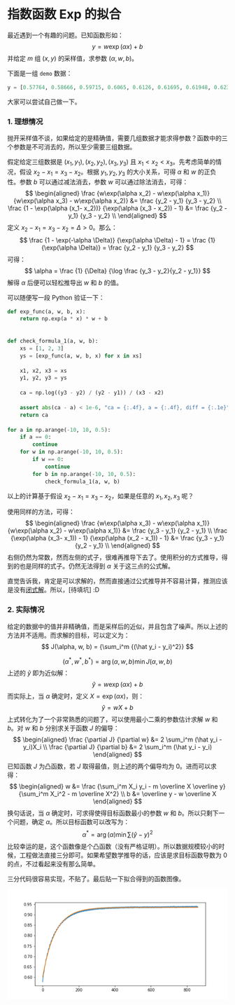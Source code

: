 # 指数函数 Exp 的拟合

最近遇到一个有趣的问题。已知函数形如：
$$
y = w\exp(\alpha x) + b
$$
并给定 $m$ 组 $(x, y)$ 的采样值，求参数 $(\alpha, w, b)$。

下面是一组 `demo` 数据：

```python
y = [0.57764, 0.58666, 0.59715, 0.6065, 0.6126, 0.61695, 0.61948, 0.62376, 0.62977, 0.63797, 0.64594, 0.65188, 0.65451, 0.65714, 0.65849, 0.66306, 0.66962, 0.67725, 0.68327, 0.68699, 0.68809, 0.6895, 0.69227, 0.69728, 0.70394, 0.70924, 0.71304, 0.71446, 0.71495, 0.7166, 0.72043, 0.7261, 0.73139, 0.73602, 0.7383, 0.7368, 0.73853, 0.74128, 0.74678, 0.75281, 0.75639, 0.75887, 0.75842, 0.75842, 0.75995, 0.76348, 0.76935, 0.77311, 0.7765, 0.7763, 0.77566, 0.7767, 0.77916, 0.78417, 0.78911, 0.79204, 0.79304, 0.79181, 0.79093, 0.79432, 0.79777, 0.80238, 0.80581, 0.80739, 0.80619, 0.80528, 0.80657, 0.80848, 0.8135, 0.81761, 0.81917, 0.81895, 0.81732, 0.81723, 0.81964, 0.82344, 0.82792, 0.83053, 0.83041, 0.82964, 0.82803, 0.82992, 0.83272, 0.83768, 0.8396, 0.8407, 0.83974, 0.83855, 0.83839, 0.8414, 0.84429, 0.84849, 0.84998, 0.84857, 0.84769, 0.84662, 0.84824, 0.85257, 0.85554, 0.85841, 0.85727, 0.85562, 0.85475, 0.85546, 0.85856, 0.86197, 0.86494, 0.86492, 0.86345, 0.8618, 0.86155, 0.86396, 0.86848, 0.87133, 0.87283, 0.87083, 0.86858, 0.86889, 0.86958, 0.87263, 0.87647, 0.87817, 0.87735, 0.87587, 0.87419, 0.87453, 0.87663, 0.88047, 0.88334, 0.88339, 0.88129, 0.87941, 0.87945, 0.88088, 0.88473, 0.88777, 0.88832, 0.8875, 0.88478, 0.88404, 0.8854, 0.88744, 0.89135, 0.89292, 0.89211, 0.88996, 0.88803, 0.88904, 0.89065, 0.8946, 0.89652, 0.89661, 0.89553, 0.89253, 0.8919, 0.89379, 0.89697, 0.90014, 0.90062, 0.89917, 0.89682, 0.89554, 0.89646, 0.89894, 0.90237, 0.90415, 0.90381, 0.90108, 0.8989, 0.89972, 0.90181, 0.90407, 0.90739, 0.90649, 0.90473, 0.90255, 0.90146, 0.90357, 0.90677, 0.90937, 0.90992, 0.90866, 0.90579, 0.90441, 0.90493, 0.90759, 0.91087, 0.91286, 0.91062, 0.9086, 0.90741, 0.90693, 0.90894, 0.91238, 0.91349, 0.91489, 0.91234, 0.90946, 0.90889, 0.91045, 0.91314, 0.91547, 0.91711, 0.91556, 0.9116, 0.91136, 0.91144, 0.91474, 0.9174, 0.91788, 0.9174, 0.91492, 0.9131, 0.91293, 0.91422, 0.91811, 0.91991, 0.91992, 0.91745, 0.91505, 0.91447, 0.91594, 0.91798, 0.92102, 0.92147, 0.92033, 0.91686, 0.91557, 0.91668, 0.9187, 0.9223, 0.92373, 0.92231, 0.92007, 0.91697, 0.9171, 0.91897, 0.92247, 0.92428, 0.92399, 0.92202, 0.91914, 0.91791, 0.92026, 0.9224, 0.92498, 0.92561, 0.92383, 0.9215, 0.91878, 0.91974, 0.92275, 0.92503, 0.92726, 0.92594, 0.9231, 0.92064, 0.92001, 0.92234, 0.92585, 0.92789, 0.92739, 0.92474, 0.92268, 0.92067, 0.92218, 0.9255, 0.92756, 0.92912, 0.92668, 0.92392, 0.92293, 0.92187, 0.92554, 0.92871, 0.92944, 0.92861, 0.92564, 0.92356, 0.92254, 0.92535, 0.92817, 0.93001, 0.93022, 0.92808, 0.92485, 0.92375, 0.92431, 0.92775, 0.93006, 0.93119, 0.93023, 0.92629, 0.92468, 0.92519, 0.92732, 0.93081, 0.93183, 0.93074, 0.92795, 0.9257, 0.925, 0.92692, 0.92984, 0.93255, 0.93115, 0.92977, 0.92647, 0.92543, 0.92693, 0.92935, 0.93263, 0.93344, 0.93063, 0.92921, 0.92643, 0.92691, 0.92911, 0.93187, 0.93358, 0.93203, 0.93012, 0.92717, 0.9261, 0.92871, 0.93094, 0.93442, 0.93335, 0.93112, 0.92889, 0.92639, 0.92751, 0.93023, 0.93303, 0.934, 0.93253, 0.92966, 0.92689, 0.92751, 0.93047, 0.93303, 0.93482, 0.93343, 0.93079, 0.92838, 0.92764, 0.93019, 0.93251, 0.93511, 0.93484, 0.93222, 0.93035, 0.92863, 0.92903, 0.93182, 0.93475, 0.93528, 0.93351, 0.93089, 0.92903, 0.92844, 0.93143, 0.93436, 0.93624, 0.93535, 0.93207, 0.92956, 0.92942, 0.9309, 0.93476, 0.93563, 0.93587, 0.93343, 0.93039, 0.92922, 0.92991, 0.93273, 0.93577, 0.93633, 0.93495, 0.93124, 0.92953, 0.9297, 0.93157, 0.9351, 0.93636, 0.935, 0.933, 0.92997, 0.93002, 0.93121, 0.93412, 0.93719, 0.93605, 0.93423, 0.9314, 0.92948, 0.93031, 0.93377, 0.93694, 0.93655, 0.93518, 0.93297, 0.93001, 0.93075, 0.93262, 0.93492, 0.93812, 0.93647, 0.93324, 0.93165, 0.93033, 0.93146, 0.93579, 0.9371, 0.93695, 0.93471, 0.93186, 0.93016, 0.93199, 0.93454, 0.93617, 0.93793, 0.93631, 0.93289, 0.93116, 0.93086, 0.9336, 0.93627, 0.93766, 0.93745, 0.93473, 0.93196, 0.93147, 0.93285, 0.93609, 0.93783, 0.93756, 0.9351, 0.93301, 0.93132, 0.93139, 0.93505, 0.93711, 0.93801, 0.93679, 0.93324, 0.93158, 0.93137, 0.93353, 0.93749, 0.93829, 0.9375, 0.93539, 0.93223, 0.93199, 0.93334, 0.9361, 0.93834, 0.93826, 0.9364, 0.93374, 0.93171, 0.93279, 0.93485, 0.93855, 0.93864, 0.93743, 0.93469, 0.93192, 0.93246, 0.93401, 0.93715, 0.93948, 0.93794, 0.93573, 0.93276, 0.93148, 0.93337, 0.93636, 0.93872, 0.93829, 0.93659, 0.93436, 0.93234, 0.93299, 0.93557, 0.9381, 0.93984, 0.93768, 0.93468, 0.93251, 0.93239, 0.93495, 0.93752, 0.93931, 0.9386, 0.93619, 0.93289, 0.93167, 0.93465, 0.93632, 0.93917, 0.93935, 0.93645, 0.93375, 0.93272, 0.9326, 0.93591, 0.93835, 0.93978, 0.93825, 0.93529, 0.93339, 0.93338, 0.93548, 0.93768, 0.93912, 0.93928, 0.93585, 0.9335, 0.93292, 0.93396, 0.93755, 0.93888, 0.93928, 0.93783, 0.93368, 0.93319, 0.93295, 0.93557, 0.93807, 0.93914, 0.9378, 0.93546, 0.9328, 0.93231, 0.93458, 0.93807, 0.93872, 0.93822, 0.93612, 0.93294, 0.93264, 0.93373, 0.93661, 0.93924, 0.93879, 0.93755, 0.93402, 0.9326, 0.93328, 0.936, 0.93863, 0.93932, 0.93819, 0.93485, 0.93279, 0.93263, 0.93447, 0.93707, 0.94027, 0.93861, 0.93638, 0.93366, 0.93274, 0.93463, 0.93673, 0.9391, 0.9397, 0.93699, 0.93418, 0.93275, 0.93341, 0.93618, 0.93884, 0.94003, 0.93764, 0.93602, 0.93296, 0.9326, 0.93517, 0.93848, 0.93932, 0.93988, 0.93612, 0.9337, 0.93254, 0.93402, 0.93684, 0.93918, 0.93962, 0.93772, 0.93467, 0.9329, 0.93318, 0.9358, 0.93811, 0.93977, 0.93866, 0.93503, 0.93391, 0.93258, 0.93465, 0.93801, 0.94014, 0.93907, 0.93745, 0.93353, 0.93307, 0.93447, 0.93716, 0.93922, 0.93976, 0.93766, 0.93479, 0.93273, 0.93315, 0.93636, 0.93869, 0.9395, 0.93896, 0.93591, 0.93335, 0.93331, 0.93599, 0.93833, 0.94013, 0.93917, 0.93699, 0.934, 0.93305, 0.93439, 0.93695, 0.93944, 0.94001, 0.93763, 0.93537, 0.9328, 0.93427, 0.93643, 0.93897, 0.94026, 0.93824, 0.93578, 0.93381, 0.93279, 0.9352, 0.93803, 0.93952, 0.93975, 0.93715, 0.93424, 0.93281, 0.93398, 0.93732, 0.93922, 0.94004, 0.93802, 0.9351, 0.93282, 0.9335, 0.93663, 0.93874, 0.93996, 0.93928, 0.9361, 0.93436, 0.93359, 0.93545, 0.93759, 0.93957, 0.94009, 0.93699, 0.93466, 0.93369, 0.93401, 0.93808, 0.93963, 0.93992, 0.93858, 0.93464, 0.934, 0.93443, 0.93646, 0.93967, 0.94021, 0.93933, 0.9362, 0.93412, 0.93409, 0.93546, 0.93878, 0.94047, 0.93995, 0.93803, 0.93503, 0.93401, 0.93519, 0.93738, 0.9402, 0.93973, 0.93896, 0.93621, 0.93367, 0.93449, 0.93679, 0.93953, 0.94073, 0.93939, 0.93688, 0.93425, 0.93423, 0.9363, 0.93856, 0.94105, 0.93968, 0.938, 0.93533, 0.9339, 0.93556, 0.93734, 0.94019, 0.94131, 0.93834, 0.93626, 0.93442, 0.93429, 0.93713, 0.93937, 0.94151, 0.9396, 0.93655, 0.93431, 0.9335, 0.93587, 0.93823, 0.94031, 0.94016, 0.93705, 0.93527, 0.93319, 0.93465, 0.93832, 0.94012, 0.94032, 0.93941, 0.93554, 0.93482, 0.93452, 0.93708, 0.93952, 0.94098, 0.93998, 0.93674, 0.93479, 0.93419, 0.93567, 0.93916, 0.94039, 0.94044, 0.93864, 0.93463, 0.93446, 0.93528, 0.93781, 0.94031, 0.94056, 0.93912, 0.93603, 0.93488, 0.93471, 0.93695, 0.9401, 0.94118, 0.94035, 0.93758, 0.93448, 0.93406, 0.93627, 0.93936, 0.94095, 0.94041, 0.93885, 0.93544, 0.93449, 0.93569, 0.93817, 0.94072, 0.94056, 0.93973, 0.93626, 0.93433, 0.93471, 0.93707, 0.93942, 0.94183, 0.93964, 0.93824, 0.93461, 0.93424, 0.93639, 0.93897, 0.94098, 0.94103, 0.93834, 0.93643, 0.9349, 0.9356, 0.93844, 0.94109, 0.94137, 0.93893, 0.93681, 0.93524, 0.93513, 0.9375, 0.93988, 0.9412, 0.94037, 0.93726, 0.93593, 0.93439, 0.93569, 0.93935, 0.94139, 0.94176, 0.93856, 0.93568, 0.93485, 0.9357, 0.93837, 0.941, 0.94137, 0.9396, 0.9368, 0.93493, 0.93422, 0.93694, 0.9404, 0.9411, 0.94109, 0.93813, 0.93505, 0.93572, 0.9365, 0.93954, 0.94177, 0.9412, 0.9387, 0.93638, 0.93514, 0.93591, 0.93816, 0.94149, 0.94062, 0.94037, 0.93695, 0.93522, 0.93554, 0.93733]
```

大家可以尝试自己做一下。

### 1. 理想情况

抛开采样值不谈，如果给定的是精确值，需要几组数据才能求得参数？函数中的三个参数是不可消去的，所以至少需要三组数据。

假定给定三组数据是 $(x_1, y_1), (x_2, y_2), (x_3, y_3)$ 且 $x_1 < x_2 < x_3$。先考虑简单的情况，假设 $x_2 - x_1 = x_3 - x_2$。根据 $y_1, y_2, y_3$ 的大小关系，可得 $\alpha$ 和 $w$ 的正负性。参数 $b$ 可以通过减法消去，参数 $w$ 可以通过除法消去，可得：
$$
\begin{aligned}
\frac {w\exp(\alpha x_2) - w\exp(\alpha x_1)} {w\exp(\alpha x_3) - w\exp(\alpha x_2)} &= \frac {y_2 - y_1} {y_3 - y_2} \\
\frac {1 - \exp(\alpha (x_1- x_2))} {\exp(\alpha (x_3 - x_2)) - 1} &= \frac {y_2 - y_1} {y_3 - y_2} \\
\end{aligned}
$$
定义 $x_2 - x_1 = x_3 - x_2 = \Delta > 0$。那么：
$$
\frac {1 - \exp(-\alpha \Delta)} {\exp(\alpha \Delta) - 1} = \frac {1} {\exp(\alpha \Delta)} = \frac {y_2 - y_1} {y_3 - y_2}
$$
可得：
$$
\alpha = \frac {1} {\Delta} {\log \frac {y_3 - y_2}{y_2 - y_1}}
$$
解得 $\alpha$ 后便可以轻松推导出 $w$ 和 $b$ 的值。

可以随便写一段 Python 验证一下：

```python
def exp_func(a, w, b, x):
    return np.exp(a * x) * w + b


def check_formula_1(a, w, b):
    xs = [1, 2, 3]
    ys = [exp_func(a, w, b, x) for x in xs]

    x1, x2, x3 = xs
    y1, y2, y3 = ys

    ca = np.log((y3 - y2) / (y2 - y1)) / (x3 - x2)

    assert abs(ca - a) < 1e-6, "ca = {:.4f}, a = {:.4f}, diff = {:.1e}".format(ca, a, abs(ca - a))
    return ca

for a in np.arange(-10, 10, 0.5):
    if a == 0:
        continue
    for w in np.arange(-10, 10, 0.5):
        if w == 0:
            continue
        for b in np.arange(-10, 10, 0.5):
            check_formula_1(a, w, b)
```

以上的计算基于假设 $x_2 - x_1 = x_3 - x_2$，如果是任意的 $x_1, x_2, x_3$ 呢？

使用同样的方法，可得：
$$
\begin{aligned}
\frac {w\exp(\alpha x_3) - w\exp(\alpha x_1)} {w\exp(\alpha x_2) - w\exp(\alpha x_1)} &= \frac {y_3 - y_1} {y_2 - y_1} \\
\frac {\exp(\alpha (x_3- x_1)) - 1} {\exp(\alpha (x_2 - x_1)) - 1} &= \frac {y_3 - y_1} {y_2 - y_1} \\
\end{aligned}
$$
右侧仍然为常数，然而左侧的式子，很难再推导下去了。使用积分的方式推导，得到的也是同样的式子。仍然无法得到 $\alpha$ 关于这三点的公式解。

直觉告诉我，肯定是可以求解的，然而直接通过公式推导并不容易计算，推测应该是没有[闭式解](https://en.wikipedia.org/wiki/Closed-form_expression)。所以，[待填坑] :D

### 2. 实际情况

给定的数据中的值并非精确值，而是采样后的近似，并且包含了噪声。所以上述的方法并不适用。而求解的目标，可以定义为：
$$
J(\alpha, w, b) = {\sum_i^m {(\hat y_i - y_i)^2}}
$$

$$
(\alpha ^ *, w^*, b^*) = \arg {(\alpha, w, b)} \min J(\alpha, w, b)
$$
上述的 $\hat y$ 即为近似解：
$$
\hat y = w\exp(\alpha x) + b
$$
而实际上，当 $\alpha$ 确定时，定义 $X = \exp(\alpha x)$，则：
$$
\hat y = wX + b
$$
上式转化为了一个非常熟悉的问题了，可以使用最小二乘的参数估计求解 $w$ 和 $b$。对 $w$ 和 $b$ 分别求关于函数 $J$ 的偏导：
$$
\begin{aligned}
\frac {\partial J} {\partial w} &= 2 \sum_i^m (\hat y_i - y_i)X_i \\
\frac {\partial J} {\partial b} &= 2 \sum_i^m (\hat y_i - y_i)
\end{aligned}
$$
已知函数 $J$ 为凸函数，若 $J$ 取得最值，则上述的两个偏导均为 0。进而可以求得：
$$
\begin{aligned}
w &= \frac {\sum_i^m X_i y_i - m \overline X \overline y} {\sum_i^m X_i^2 - m \overline X^2} \\
b &= \overline y - w \overline X
\end{aligned}
$$
换句话说，当 $\alpha$ 确定时，可求得使得目标函数最小的参数 $w$ 和 $b$。所以只剩下一个问题，确定 $\alpha$。所以目标函数可以改写为：
$$
\alpha^* = \arg{(\alpha)} \min \sum {(\hat y - y)^2}
$$
比较幸运的是，这个函数像是个凸函数（没有严格证明）。所以数据规模较小的时候，工程做法直接三分即可。如果希望数学推导的话，应该是求目标函数导数为 0 的点，不过看起来没有那么简单。

三分代码很容易实现，不贴了。最后贴一下拟合得到的函数图像。

![](../images/ad0d70675cd56fb36defab5a49050cad.png)